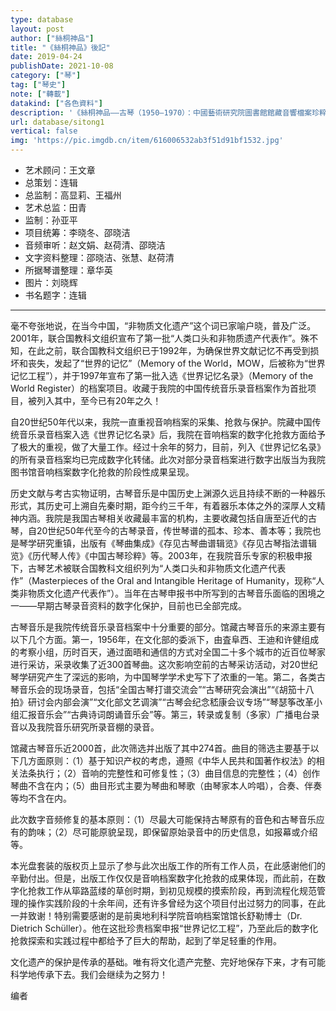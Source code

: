 ```yaml
---
type: database
layout: post
author: ["絲桐神品"]
title: "《絲桐神品》後記"
date: 2019-04-24
publishDate: 2021-10-08
category: ["琴"]
tag: ["琴史"]
note: ["轉載"]
datakind: ["各色資料"]
description: '《絲桐神品——古琴（1950—1970）：中國藝術研究院圖書館館藏音響檔案珍粹》，人民音樂電子音像出版社，2019年。一共10冊30張CD。最匪夷所思的是小冊子每冊內容完全一樣，為了湊重量嗎？排版也是匪夷所思，用的網頁排版常用的陰影，可這明明是書啊。後記比序有價值。'
url: database/sitong1
vertical: false
img: 'https://pic.imgdb.cn/item/616006532ab3f51d91bf1532.jpg'
---
```


- 艺术顾问：王文章
- 总策划：连辑
- 总监制：高显莉、王福州
- 艺术总监：田青
- 监制：孙亚平
- 项目统筹：李晓冬、邵晓洁
- 音频审听：赵文娟、赵荷清、邵晓洁
- 文字资料整理：邵晓洁、张慧、赵荷清
- 所据琴谱整理：章华英
- 图片：刘晓辉
- 书名题字：连辑

---

毫不夸张地说，在当今中国，“非物质文化遗产”这个词已家喻户晓，普及广泛。2001年，联合国教科文组织宣布了第一批“人类口头和非物质遗产代表作”。殊不知，在此之前，联合国教科文组织已于1992年，为确保世界文献记忆不再受到损坏和丧失，发起了“世界的记忆”（Memory of the World，MOW，后被称为“世界记忆工程”），并于1997年宣布了第一批入选《世界记忆名录》（Memory of the World Register）的档案项目。收藏于我院的中国传统音乐录音档案作为首批项目，被列入其中，至今已有20年之久！

自20世纪50年代以来，我院一直重视音响档案的采集、抢救与保护。院藏中国传统音乐录音档案入选《世界记忆名录》后，我院在音响档案的数字化抢救方面给予了极大的重视，做了大量工作。经过十余年的努力，目前，列入《世界记忆名录》的所有录音档案均已完成数字化转储。此次对部分录音档案进行数字出版当为我院图书馆音响档案数字化抢救的阶段性成果呈现。

历史文献与考古实物证明，古琴音乐是中国历史上渊源久远且持续不断的一种器乐形式，其历史可上溯自先秦时期，距今约三千年，有着器乐本体之外的深厚人文精神内涵。我院是我国古琴相关收藏最丰富的机构，主要收藏包括自唐至近代的古琴，自20世纪50年代至今的古琴录音，传世琴谱的孤本、珍本、善本等；我院也是琴学研究重镇，出版有《琴曲集成》《存见古琴曲谱辑览》《存见古琴指法谱辑览》《历代琴人传》《中国古琴珍粹》等。2003年，在我院音乐专家的积极申报下，古琴艺术被联合国教科文组织列为“人类口头和非物质文化遗产代表作”（Masterpieces of the Oral and Intangible Heritage of Humanity，现称“人类非物质文化遗产代表作”）。当年在古琴申报书中所写到的古琴音乐面临的困境之一——早期古琴录音资料的数字化保护，目前也已全部完成。

古琴音乐是我院传统音乐录音档案中十分重要的部分。馆藏古琴音乐的来源主要有以下几个方面。第一，1956年，在文化部的委派下，由査阜西、王迪和许健组成的考察小组，历时百天，通过面晤和通信的方式对全国二十多个城市的近百位琴家进行采访，采录收集了近300首琴曲。这次影响空前的古琴采访活动，对20世纪琴学研究产生了深远的影响，为中国琴学学术史写下了浓重的一笔。第二，各类古琴音乐会的现场录音，包括“全国古琴打谱交流会”“古琴研究会演出”“《胡笳十八拍》研讨会内部会演”“文化部文艺调演”“古琴会纪念嵇康会议专场”“琴瑟筝改革小组汇报音乐会”“古典诗词朗诵音乐会”等。第三，转录或复制（多家）广播电台录音以及我院音乐研究所录音棚的录音。

馆藏古琴音乐近2000首，此次筛选并出版了其中274首。曲目的筛选主要基于以下几方面原则：（1）基于知识产权的考虑，遵照《中华人民共和国著作权法》的相关法条执行；（2）音响的完整性和可修复性；（3）曲目信息的完整性；（4）创作琴曲不含在内；（5）曲目形式主要为琴曲和琴歌（由琴家本人吟唱），合奏、伴奏等均不含在内。

此次数字音频修复的基本原则：（1）尽最大可能保持古琴原有的音色和古琴音乐应有的韵味；（2）尽可能原貌呈现，即保留原始录音中的历史信息，如报幕或介绍等。

本光盘套装的版权页上显示了参与此次出版工作的所有工作人员，在此感谢他们的辛勤付出。但是，出版工作仅仅是音响档案数字化抢救的成果体现，而此前，在数字化抢救工作从筚路蓝缕的草创时期，到初见规模的摸索阶段，再到流程化规范管理的操作实践阶段的十余年间，还有许多曾经为这个项目付出过努力的同事，在此一并致谢！特别需要感谢的是前奥地利科学院音响档案馆馆长舒勒博士（Dr. Dietrich Schüller）。他在这批珍贵档案申报“世界记忆工程”，乃至此后的数字化抢救探索和实践过程中都给予了巨大的帮助，起到了举足轻重的作用。

文化遗产的保护是传承的基础。唯有将文化遗产完整、完好地保存下来，才有可能科学地传承下去。我们会继续为之努力！

编者
